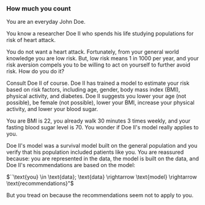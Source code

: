 ### How much you count
You are an everyday John Doe.

You know a researcher Doe II who spends his life studying populations for risk of heart attack.

You do not want a heart attack.  Fortunately, from your general world knowledge you are low risk.
But, low risk means 1 in 1000 per year, and your risk aversion compels you to be willing to act on yourself to further avoid risk.  How do you do it?

Consult Doe II of course.  Doe II has trained a model to estimate your risk based on risk factors, including age, gender, body mass index (BMI), physical activity, and diabetes.  Doe II suggests you lower your age (not possible), be female (not possible), lower your BMI, increase your physical activity, and lower your blood sugar.

You are BMI is 22, you already walk 30 minutes 3 times weekly, and your fasting blood sugar level is 70.  You wonder if Doe II's model really applies to you. 

Doe II's model was a survival model built on the general population and you verify that his population included patients like you.  You are reassured because: you are represented in the data, the model is built on the data, and Doe II's recommendations are based on the model:

$``\text{you} \in \text{data}; \text{data} \rightarrow \text{model} \rightarrow \text{recommendations}"$

But you tread on because the recommendations seem not to apply to you.


<!--stackedit_data:
eyJoaXN0b3J5IjpbMTc2NzIxOTM1LC0xMjA0NjYyNjMxLC0xMj
AwNjQyNDIsNDAxOTYyOTkxLDgzOTMwMzM3N119
-->